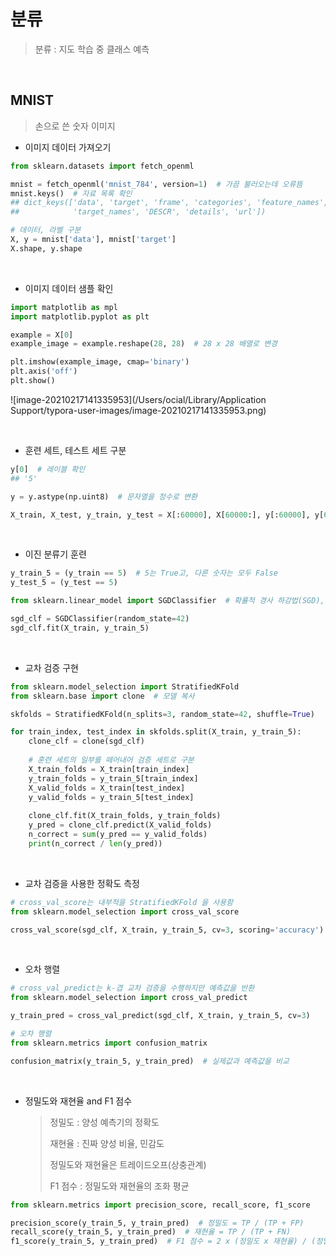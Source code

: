 # 분류

> 분류 : 지도 학습 중 클래스 예측

<br>

## MNIST

> 손으로 쓴 숫자 이미지

* 이미지 데이터 가져오기

```python
from sklearn.datasets import fetch_openml

mnist = fetch_openml('mnist_784', version=1)  # 가끔 불러오는데 오류뜸
mnist.keys()  # 자료 목록 확인
## dict_keys(['data', 'target', 'frame', 'categories', 'feature_names', 
##            'target_names', 'DESCR', 'details', 'url'])

# 데이터, 라벨 구분
X, y = mnist['data'], mnist['target']
X.shape, y.shape
```

<br>

* 이미지 데이터 샘플 확인

```python
import matplotlib as mpl
import matplotlib.pyplot as plt

example = X[0]
example_image = example.reshape(28, 28)  # 28 x 28 배열로 변경

plt.imshow(example_image, cmap='binary')
plt.axis('off')
plt.show()
```

![image-20210217141335953](/Users/ocial/Library/Application Support/typora-user-images/image-20210217141335953.png)

<br>

* 훈련 세트, 테스트 세트 구분

```python
y[0]  # 레이블 확인
## '5'

y = y.astype(np.uint8)  # 문자열을 정수로 변환

X_train, X_test, y_train, y_test = X[:60000], X[60000:], y[:60000], y[60000:]
```

<br>

* 이진 분류기 훈련

```python
y_train_5 = (y_train == 5)  # 5는 True고, 다른 숫자는 모두 False
y_test_5 = (y_test == 5)

from sklearn.linear_model import SGDClassifier  # 확률적 경사 하강법(SGD), 큰 데이터셋 효율적으로 처리, 온라인 학습 굿

sgd_clf = SGDClassifier(random_state=42)
sgd_clf.fit(X_train, y_train_5)
```

<br>

* 교차 검증 구현

```python
from sklearn.model_selection import StratifiedKFold
from sklearn.base import clone  # 모델 복사

skfolds = StratifiedKFold(n_splits=3, random_state=42, shuffle=True)

for train_index, test_index in skfolds.split(X_train, y_train_5):
    clone_clf = clone(sgd_clf)
    
    # 훈련 세트의 일부를 떼어내어 검증 세트로 구분
    X_train_folds = X_train[train_index]
    y_train_folds = y_train_5[train_index]
    X_valid_folds = X_train[test_index]
    y_valid_folds = y_train_5[test_index]
    
    clone_clf.fit(X_train_folds, y_train_folds)
    y_pred = clone_clf.predict(X_valid_folds)
    n_correct = sum(y_pred == y_valid_folds)
    print(n_correct / len(y_pred))
```

<br>

* 교차 검증을 사용한 정확도 측정

```python
# cross_val_score는 내부적을 StratifiedKFold 을 사용함
from sklearn.model_selection import cross_val_score

cross_val_score(sgd_clf, X_train, y_train_5, cv=3, scoring='accuracy')
```

<br>

* 오차 행렬

```python
# cross_val_predict는 k-겹 교차 검증을 수행하지만 예측값을 반환
from sklearn.model_selection import cross_val_predict

y_train_pred = cross_val_predict(sgd_clf, X_train, y_train_5, cv=3)

# 오차 행렬
from sklearn.metrics import confusion_matrix

confusion_matrix(y_train_5, y_train_pred)  # 실제값과 예측값을 비교
```

<br>

* 정밀도와 재현율 and F1 점수

    > 정밀도 : 양성 예측기의 정확도
    >
    > 재현율 : 진짜 양성 비율, 민감도
    >
    > 정밀도와 재현율은 트레이드오프(상충관계)
    >
    > F1 점수 : 정밀도와 재현율의 조화 평균

```python
from sklearn.metrics import precision_score, recall_score, f1_score

precision_score(y_train_5, y_train_pred)  # 정밀도 = TP / (TP + FP)
recall_score(y_train_5, y_train_pred)  # 재현율 = TP / (TP + FN)
f1_score(y_train_5, y_train_pred)  # F1 점수 = 2 x (정밀도 x 재현율) / (정밀도 + 재현율)
```



